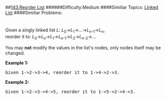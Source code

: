 ##[143.Reorder List](https://leetcode.com/problems/reorder-list/description/ "143.Reorder List")
######Difficulty:Medium
####Similiar Topics:
  [Linked List](https://leetcode.com//tag/linked-list)
####Similiar Problems:

<div class="question-description__3U1T" style="padding-top: 10px;"><div><p>Given a singly linked list <em>L</em>: <em>L</em><sub>0</sub>&#8594;<em>L</em><sub>1</sub>&#8594;&#8230;&#8594;<em>L</em><sub><em>n</em>-1</sub>&#8594;<em>L</em><sub>n</sub>,<br/>
reorder it to: <em>L</em><sub>0</sub>&#8594;<em>L</em><sub><em>n</em></sub>&#8594;<em>L</em><sub>1</sub>&#8594;<em>L</em><sub><em>n</em>-1</sub>&#8594;<em>L</em><sub>2</sub>&#8594;<em>L</em><sub><em>n</em>-2</sub>&#8594;&#8230;</p>

<p>You may <strong>not</strong> modify the values in the list's nodes, only nodes itself may be changed.</p>

<p><strong>Example 1:</strong></p>

<pre>Given 1-&gt;2-&gt;3-&gt;4, reorder it to 1-&gt;4-&gt;2-&gt;3.</pre>

<p><strong>Example 2:</strong></p>

<pre>Given 1-&gt;2-&gt;3-&gt;4-&gt;5, reorder it to 1-&gt;5-&gt;2-&gt;4-&gt;3.
</pre>
</div></div><div> </div><div> </div><div> </div><div> </div><div> </div><div> </div><div> </div><div> </div><div> </div><div> </div><div> </div><div> </div><div> </div><div> </div><div> </div><div> </div><div> </div><div> </div><div> </div><div> </div><div> </div><div> </div><div> </div><div> </div><div> </div><div> </div><div> </div><div> </div><div> </div><div> </div><div> </div><div> </div><div> </div><div> </div><div> </div><div> </div><div> </div><div> </div><div> </div><div> </div><div> </div><div> </div><div> </div><div> </div><div> </div><div> </div><div> </div><div> </div><div> </div><div> </div><div> </div><div> </div><div> </div><div> </div><div> </div><div> </div><div> </div><div> </div><div> </div><div> </div><div> </div><div> </div><div> </div><div> </div><div> </div><div> </div><div> </div><div> </div><div> </div><div> </div><div> </div><div> </div><div> </div><div> </div><div> </div><div> </div><div> </div><div> </div><div> </div><div> </div><div> </div><div> </div><div> </div><div> </div><div> </div><div> </div><div> </div><div> </div><div> </div><div> </div><div> </div><div> </div><div> </div><div> </div><div> </div><div> </div><div> </div><div> </div><div> </div><div> </div><div> </div><div> </div><div> </div><div> </div><div> </div><div> </div><div> </div><div> </div><div> </div><div> </div><div> </div><div> </div>